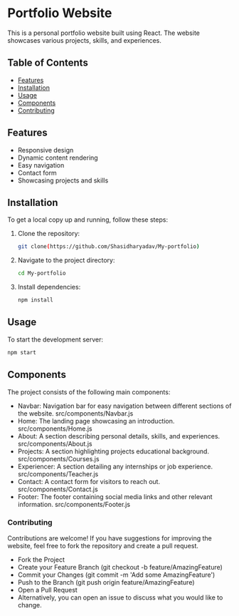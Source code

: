 # Portfolio Website

This is a personal portfolio website built using React. The website showcases various projects, skills, and experiences.

## Table of Contents

- [Features](#features)
- [Installation](#installation)
- [Usage](#usage)
- [Components](#components)
- [Contributing](#contributing)


## Features

- Responsive design
- Dynamic content rendering
- Easy navigation
- Contact form
- Showcasing projects and skills

## Installation

To get a local copy up and running, follow these steps:

1. Clone the repository:

    ```bash
    git clone(https://github.com/Shasidharyadav/My-portfolio)
    ```

2. Navigate to the project directory:

    ```bash
    cd My-portfolio
    ```

3. Install dependencies:

    ```bash
    npm install
    ```

## Usage

To start the development server:

```bash
npm start
```
## Components
The project consists of the following main components:

- Navbar: Navigation bar for easy navigation between different sections of the website.
src/components/Navbar.js
- Home: The landing page showcasing an introduction.
src/components/Home.js
- About: A section describing personal details, skills, and experiences.
src/components/About.js
- Projects: A section highlighting projects educational background.
src/components/Courses.js
- Experiencer: A section detailing any internships or job experience.
src/components/Teacher.js
- Contact: A contact form for visitors to reach out.
src/components/Contact.js
- Footer: The footer containing social media links and other relevant information.
src/components/Footer.js


### Contributing
Contributions are welcome! If you have suggestions for improving the website, feel free to fork the repository and create a pull request.

- Fork the Project
- Create your Feature Branch (git checkout -b feature/AmazingFeature)
- Commit your Changes (git commit -m 'Add some AmazingFeature')
- Push to the Branch (git push origin feature/AmazingFeature)
- Open a Pull Request
- Alternatively, you can open an issue to discuss what you would like to change.

